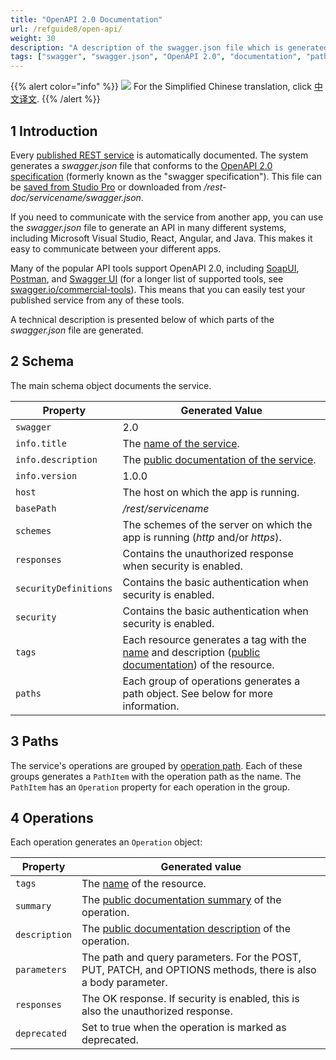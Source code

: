 ```yaml
---
title: "OpenAPI 2.0 Documentation"
url: /refguide8/open-api/
weight: 30
description: "A description of the swagger.json file which is generated by a published REST service "
tags: ["swagger", "swagger.json", "OpenAPI 2.0", "documentation", "paths", "operations", "studio pro"]
---
```


{{% alert color="info" %}}
<img src="/attachments/china.png" class="d-inline-block" /> For the Simplified Chinese translation, click [中文译文](https://cdn.mendix.tencent-cloud.com/documentation/refguide8/open-api.pdf).
{{% /alert %}}

## 1 Introduction 

Every [published REST service](/refguide8/published-rest-service/) is automatically documented. The system generates a *swagger.json* file that conforms to the [OpenAPI 2.0 specification](https://github.com/OAI/OpenAPI-Specification/blob/master/versions/2.0.md) (formerly known as the "swagger specification"). This file can be [saved from Studio Pro](/refguide8/published-rest-service/#export-swagger-json) or downloaded from */rest-doc/servicename/swagger.json*.

If you need to communicate with the service from another app, you can use the *swagger.json* file to generate an API in many different systems, including Microsoft Visual Studio, React, Angular, and Java. This makes it easy to communicate between your different apps.

Many of the popular API tools support OpenAPI 2.0, including [SoapUI](https://www.soapui.org/), [Postman](https://www.getpostman.com/), and [Swagger UI](https://swagger.io/swagger-ui/) (for a longer list of supported tools, see [swagger.io/commercial-tools](https://swagger.io/commercial-tools/)). This means that you can easily test your published service from any of these tools.

A technical description is presented below of which parts of the *swagger.json* file are generated.

## 2 Schema

The main schema object documents the service.

| Property | Generated Value |
| --- | --- |
| `swagger` | 2.0 |
| `info.title` | The [name of the service](/refguide8/published-rest-service/#service-name). |
| `info.description` | The [public documentation of the service](/refguide8/published-rest-service/#public-documentation). |
| `info.version` | 1.0.0 |
| `host` | The host on which the app is running. |
| `basePath` | */rest/servicename* |
| `schemes` | The schemes of the server on which the app is running (*http* and/or *https*). |
| `responses` | Contains the unauthorized response when security is enabled. |
| `securityDefinitions` | Contains the basic authentication when security is enabled. |
| `security` | Contains the basic authentication when security is enabled. |
| `tags` | Each resource generates a tag with the [name](/refguide8/published-rest-resource/#name) and description ([public documentation](/refguide8/published-rest-resource/#public-documentation)) of the resource. |
| `paths` | Each group of operations generates a path object. See below for more information. |

## 3 Paths

The service's operations are grouped by [operation path](/refguide8/published-rest-operation/#operation-path). Each of these groups generates a `PathItem` with the operation path as the name. The `PathItem` has an `Operation` property for each operation in the group.

## 4 Operations

Each operation generates an `Operation` object:

| Property | Generated value |
| --- | --- |
| `tags` | The [name](/refguide8/published-rest-resource/#name) of the resource. |
| `summary` | The [public documentation summary](/refguide8/published-rest-operation/#summary) of the operation. |
| `description` | The [public documentation description](/refguide8/published-rest-operation/#description) of the operation. |
| `parameters` | The path and query parameters. For the POST, PUT, PATCH, and OPTIONS methods, there is also a body parameter. |
| `responses` | The OK response. If security is enabled, this is also the unauthorized response. |
| `deprecated` | Set to true when the operation is marked as deprecated. |
